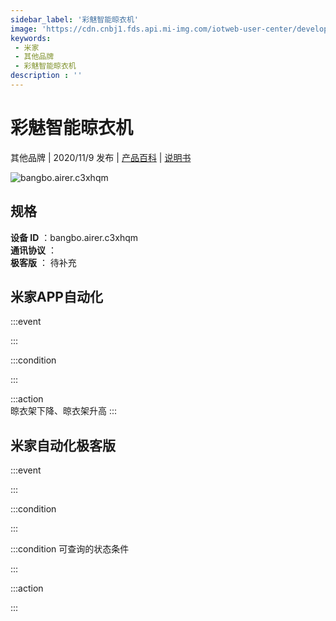 ```yaml
---
sidebar_label: '彩魅智能晾衣机'
image: 'https://cdn.cnbj1.fds.api.mi-img.com/iotweb-user-center/developer_16790718581244A6uvL4i.png?GalaxyAccessKeyId=AKVGLQWBOVIRQ3XLEW&Expires=9223372036854775807&Signature=r2LIEbblJ67b42RhQ3tnqKunEQA='
keywords: 
 - 米家
 - 其他品牌
 - 彩魅智能晾衣机
description : ''
---
```

# 彩魅智能晾衣机

其他品牌 | 2020/11/9 发布 | [产品百科](https://home.mi.com/webapp/content/baike/product/index.html?model=bangbo.airer.c3xhqm/) | [说明书](https://home.mi.com/views/introduction.html?model=bangbo.airer.c3xhqm&region=cn)

![bangbo.airer.c3xhqm](https://cdn.cnbj1.fds.api.mi-img.com/iotweb-user-center/developer_16790718581244A6uvL4i.png?GalaxyAccessKeyId=AKVGLQWBOVIRQ3XLEW&Expires=9223372036854775807&Signature=r2LIEbblJ67b42RhQ3tnqKunEQA=)

## 规格  
> 
**设备 ID** ：bangbo.airer.c3xhqm  
**通讯协议** ：  
**极客版**  ： 待补充 


## 米家APP自动化  

:::event  

:::

:::condition  

:::

:::action   
晾衣架下降、晾衣架升高
:::

## 米家自动化极客版  

:::event  

:::

:::condition  

:::

:::condition 可查询的状态条件  

:::

:::action  

:::

        
